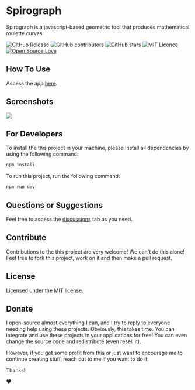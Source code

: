 # Spirograph

Spirograph is a javascript-based geometric tool that produces mathematical roulette curves

[![GitHub Release](https://img.shields.io/github/release/thiagodnf/spirograph.svg)](https://github.com/thiagodnf/spirograph/releases/latest)
[![GitHub contributors](https://img.shields.io/github/contributors/thiagodnf/spirograph.svg)](https://github.com/thiagodnf/spirograph/graphs/contributors)
[![GitHub stars](https://img.shields.io/github/stars/thiagodnf/spirograph.svg)](https://github.com/thiagodnf/spirograph)
[![MIT Licence](https://badges.frapsoft.com/os/mit/mit.svg?v=103)](https://opensource.org/licenses/mit-license.php)
[![Open Source Love](https://badges.frapsoft.com/os/v1/open-source.svg?v=103)](https://github.com/ellerbrock/open-source-badges/)

## How To Use

Access the app [here](https://thiagodnf.github.io/spirograph).

## Screenshots

<kbd>
<img class="screenshot" src="https://user-images.githubusercontent.com/114015/201479888-65c2bc77-4d73-41e5-ba40-ed7cbaf26d94.jpg"/>
</kbd>

## For Developers

To install the this project in your machine, please install all dependencies by using the following command:

```sh
npm install
```

To run this project, run the following command:

```sh
npm run dev
```

## Questions or Suggestions

Feel free to access the <a href="../../discussions">discussions</a> tab as you need.

## Contribute

Contributions to the this project are very welcome! We can't do this alone! Feel free to fork this project, work on it and then make a pull request.

## License

Licensed under the [MIT license](LICENSE).

## Donate

I open-source almost everything I can, and I try to reply to everyone needing help using these projects. Obviously, this takes time. You can integrate and use these projects in your applications for free! You can even change the source code and redistribute (even resell it).

However, if you get some profit from this or just want to encourage me to continue creating stuff, reach out to me if you want to do it.

Thanks!

❤️
